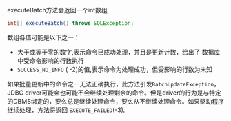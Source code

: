 executeBatch方法会返回一个int数组
```java
int[] executeBatch() throws SQLException;
```

数组各值可能是以下之一：
- 大于或等于零的数字,表示命令已成功处理，并且是更新计数，给出了
      数据库中受命令影响的行数执行
- `SUCCESS_NO_INFO` ( -2)的值,表示命令为处理成功，但受影响的行数为未知
     
如果批量更新中的命令之一无法正确执行，此方法引发`BatchUpdateException`，JDBC driver可能会也可能不会继续处理剩余的命令。但是driver的行为是与特定的DBMS绑定的，要么总是继续处理命令，要么从不继续处理命令。如果驱动程序继续处理，方法将返回 `EXECUTE_FAILED`(-3)。
     
     
